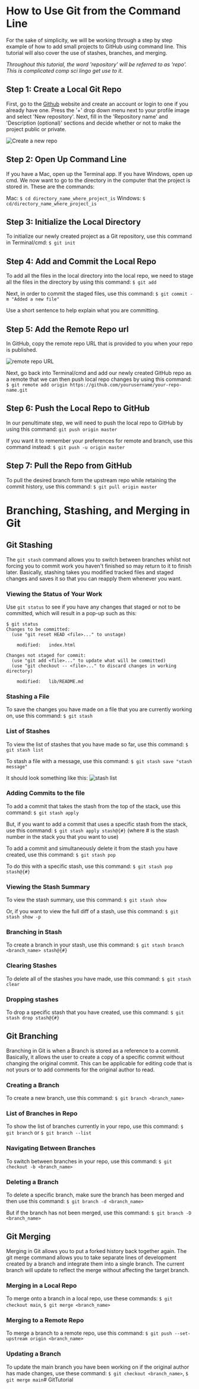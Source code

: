 # How to Use Git from the Command Line
For the sake of simplicity, we will be working through a step by step example of how to add small projects to GitHub using command line. This tutorial will also cover the use of stashes, branches, and merging. 

*Throughout this tutorial, the word 'repository' will be referred to as 'repo'. This is complicated comp sci lingo get use to it.*

## Step 1: Create a Local Git Repo 

First, go to the [Github](https://github.com/) website and create an account or login to one if you already have one. Press the '+' drop down menu next to your profile image and select 'New repository'. Next, fill in the 'Repository name' and 'Description (optional)' sections and decide whether or not to make the project public or private.

![Create a new repo](https://www.malgreve.net/wp-content/uploads/2014/02/GitHub-Create-New-Repository.png)

## Step 2: Open Up Command Line

If you have a Mac, open up the Terminal app. If you have Windows, open up cmd.  We now want to go to the directory in the computer that the project is stored in. These are the commands:

Mac: `$ cd directory_name_where_project_is`
Windows: `$ cd/directory_name_where_project_is`

## Step 3: Initialize the Local Directory

To initialize our newly created project as a Git repository, use this command in Terminal/cmd: `$ git init`

## Step 4: Add and Commit the Local Repo

To add all the files in the local directory into the local repo, we need to stage all the files in the directory by using this command: `$ git add`

Next, in order to commit the staged files, use this command: `$ git commit -m "Added a new file"` 

Use a short sentence to help explain what you are committing.

## Step 5: Add the Remote Repo url

In GitHub, copy the remote repo URL that is provided to you when your repo is published.

![remote repo URL](https://miro.medium.com/max/426/1*YgSw38wK6h-YK0DCjm7rVA.png)

Next, go back into Terminal/cmd and add our newly created GitHub repo as a remote that we can then push local repo changes by using this command: `$ git remote add origin https://github.com/yourusername/your-repo-name.git`

## Step 6: Push the Local Repo to GitHub

In our penultimate step, we will need to push the local repo to GitHub by using this command: `git push origin master`

If you want it to remember your preferences for remote and branch, use this command instead: `$ git push -u origin master`

## Step 7: Pull the Repo from GitHub

To pull the desired branch form the upstream repo while retaining the commit history, use this command: `$ git pull origin master`

# Branching, Stashing, and Merging in Git

## Git Stashing

The `git stash` command allows you to switch between branches whilst not forcing you to commit work you haven't finished so may return to it to finish later. Basically, stashing takes you modified tracked files and staged changes and saves it so that you can reapply them whenever you want.

### Viewing the Status of Your Work
Use `git status` to see if you have any changes that staged or not to be committed, which will result in a pop-up such as this:
````
$ git status
Changes to be committed:
  (use "git reset HEAD <file>..." to unstage)

	modified:   index.html

Changes not staged for commit:
  (use "git add <file>..." to update what will be committed)
  (use "git checkout -- <file>..." to discard changes in working directory)

	modified:   lib/README.md
````

### Stashing a File

To save the changes you have made on a file that you are currently working on, use this command: `$ git stash`

### List of Stashes

To view the list of stashes that you have made so far, use this command: `$ git stash list`

To stash a file with a message, use this command: `$ git stash save "stash message"`

It should look something like this: 
![stash list](https://mijingo.com/images/uploads/general/git-stash-list.png)

### Adding Commits to the file

To add a commit that takes the stash from the top of the stack, use this command: `$ git stash apply`

But, if you want to add a commit that uses a specific stash from the stack, use this command: `$ git stash apply stash@{#}` (where # is the stash number in the stack you that you want to use)

To add a commit and simultaneously delete it from the stash you have created, use this command: `$ git stash pop`

To do this with a specific stash, use this command: `$ git stash pop stash@{#}`

### Viewing the Stash Summary

To view the stash summary, use this command: `$ git stash show`

Or, if you want to view the full diff of a stash, use this command: `$ git stash show -p`

### Branching in Stash

To create a branch in your stash, use this command: `$ git stash branch <branch_name> stash@{#}`

### Clearing Stashes

To delete all of the stashes you have made, use this command: `$ git stash clear`

### Dropping stashes

To drop a specific stash that you have created, use this command: `$ git stash drop stash@{#}`

## Git Branching

Branching in Git is when a Branch is stored as a reference to a commit. Basically, it allows the user to create a copy of a specific commit without changing the original commit. This can be applicable for editing code that is not yours or to add comments for the original author to read. 

### Creating a Branch

To create a new branch, use this command: `$ git branch <branch_name>`

### List of Branches in Repo

To show the list of branches currently in your repo, use this command: `$ git branch` or `$ git branch --list`

### Navigating Between Branches

To switch between branches in your repo, use this command: `$ git checkout -b <branch_name>` 

### Deleting a Branch

To delete a specific branch, make sure the branch has been merged and then use this command: `$ git branch -d <branch_name>`

But if the branch has not been merged, use this command: `$ git branch -D <branch_name>`

## Git Merging

Merging in Git allows you to put a forked history back together again. The git merge command allows you to take separate lines of development created by a branch and integrate them into a single branch. The current branch will update to reflect the merge without affecting the target branch.

### Merging in a Local Repo

To merge onto a branch in a local repo, use these commands:
`$ git checkout main`, `$ git merge <branch_name>`

### Merging to a Remote Repo

To merge a branch to a remote repo, use this command: `$ git push --set-upstream origin <branch_name>`

### Updating a Branch

To update the main branch you have been working on if the original author has made changes, use these command: `$ git checkout <branch_name>`, `$ git merge main`# GitTutorial
